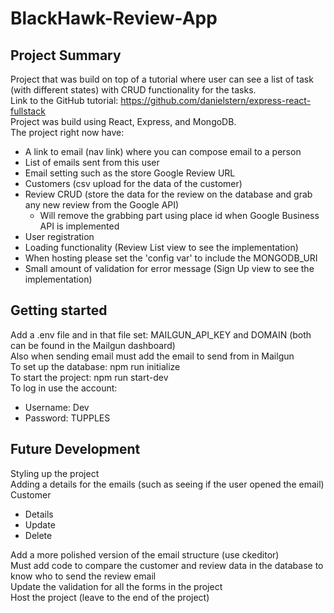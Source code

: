 # BlackHawk-Review-App

## Project Summary
Project that was build on top of a tutorial where user can see a list of task (with different states) with CRUD functionality for the tasks.   
Link to the GitHub tutorial: https://github.com/danielstern/express-react-fullstack  
Project was build using React, Express, and MongoDB.  
The project right now have:  
- A link to email (nav link) where you can compose email to a person
- List of emails sent from this user
- Email setting such as the store Google Review URL
- Customers (csv upload for the data of the customer)  
- Review CRUD (store the data for the review on the database and grab any new review from the Google API)  
  - Will remove the grabbing part using place id when Google Business API is implemented
- User registration 
- Loading functionality (Review List view to see the implementation)
- When hosting please set the 'config var' to include the MONGODB_URI
- Small amount of validation for error message (Sign Up view to see the implementation)

## Getting started
Add a .env file and in that file set: MAILGUN_API_KEY and DOMAIN (both can be found in the Mailgun dashboard)  
Also when sending email must add the email to send from in Mailgun  
To set up the database: npm run initialize  
To start the project: npm run start-dev  
To log in use the account:  
- Username: Dev
- Password: TUPPLES

## Future Development
Styling up the project  
Adding a details for the emails (such as seeing if the user opened the email)  
Customer
- Details
- Update
- Delete

Add a more polished version of the email structure (use ckeditor)  
Must add code to compare the customer and review data in the database to know who to send the review email  
Update the validation for all the forms in the project  
Host the project (leave to the end of the project)  
